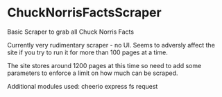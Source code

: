 # ChuckNorrisFactsScraper
Basic Scraper to grab all Chuck Norris Facts

Currently very rudimentary scraper - no UI.  Seems to adversly affect the site if you try to run it for more than 100 pages at a time.

The site stores around 1200 pages at this time so need to add some parameters to enforce a limit on how much can be scraped.

Additional modules used:
cheerio
express
fs
request
